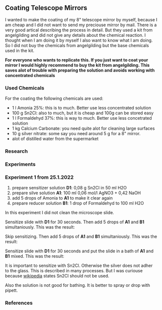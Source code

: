 ## Coating Telescope Mirrors

I wanted to make the coating of my 8" telescope mirror by myself, because I am cheap and I did not want to send my preciouse mirror by mail. There is a very good artical describing the process in detail. But they used a kit from angelgilding and did not give any details about the chemical reaction.
I thought when I am doing it by myself I also want to know what I am doing. So I did not buy the chemicals from angelgilding but the base chemicals used in the kit. 

**For everyone who wants to replicate this. If you just want to coat your mirror I would highly recommend to buy the kit from angelgilding. This saves alot of trouble with preparing the solution and avoids working with concentrated chemicals**

### Used Chemicals

For the coating the following chemicals are used:

* 1 l Amonia 25%: this is to much. Better use less concentrated solution
* 100 g Sn2Cl: also to much, but it is cheap and 100g can be stored easy
* 1 l Formaldehyd 37%: this is way to much. Better use less concetrated solution
* 1 kg Calcium Carbonate: you need quite alot for cleaning large surfaces
* 10 g silver nitrate: some say you need around 5 g for a 8" mirror.
* alot of distilled water from the supermarket

### Research

### Experiments

### Experiment 1 from 25.1.2022

1. prepare sensitizer solution **D1**: 0,08 g Sn2Cl in 50 ml H2O
2. prepare silve solution **A1**: 100 ml 0,06 mol/l AgNO3 + 0,42 NaOH
3. add 5 drops of Amonia to **A1** to make it clear again
4. prepare reducer solution **B1**: 1 drop of Formaldehyd to 100 ml H2O
 
In this experiment I did not clean the microscope slide.

Sensitize slide with **D1** for 30 seconds. Then add 5 drops of **A1** and **B1** simultaniously.
This was the result:

[](/_images/20220404/DSC01289.JPG)

Skip sensitizing. Then add 5 drops of **A1** and **B1** simultaniously.
This was the result:

[](/_images/20220404/DSC01291.JPG)

Sensitize slide with **D1** for 30 seconds and put the slide in a bath of **A1** and **B1** mixed.
This was the result:

[](/_images/20220404/DSC01290.JPG)

It is important to sensitize with Sn2Cl. Otherwise the silver does not adher to the glass. This is described in many processes. But I was curiouse because [wikipedia](https://en.wikipedia.org/wiki/Tollens%27_reagent) states Sn2Cl should not be used.

Also the solution is not good for bathing. It is better to spray or drop with pipett.

### References


